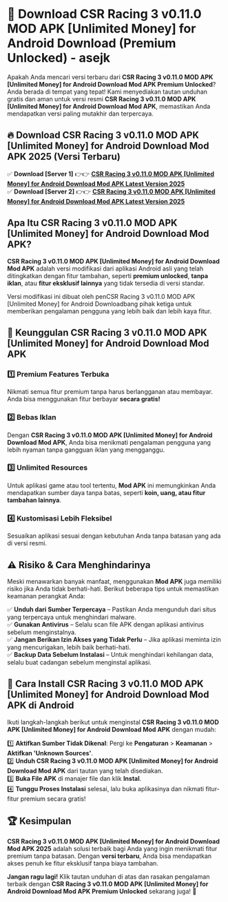# 🎯 Download CSR Racing 3 v0.11.0 MOD APK [Unlimited Money] for Android Download (Premium Unlocked) -  asejk

Apakah Anda mencari versi terbaru dari **CSR Racing 3 v0.11.0 MOD APK [Unlimited Money] for Android Download Mod APK Premium Unlocked**? Anda berada di tempat yang tepat! Kami menyediakan tautan unduhan gratis dan aman untuk versi resmi **CSR Racing 3 v0.11.0 MOD APK [Unlimited Money] for Android Download Mod APK**, memastikan Anda mendapatkan versi paling mutakhir dan terpercaya.

## 🔥 Download CSR Racing 3 v0.11.0 MOD APK [Unlimited Money] for Android Download Mod APK 2025 (Versi Terbaru)

✅ **Download [Server 1]** 👉👉 [**CSR Racing 3 v0.11.0 MOD APK [Unlimited Money] for Android Download Mod APK Latest Version 2025**](https://momento.my/?title=CSR_Racing_3_v0.11.0_MOD_APK_[Unlimited_Money]_for_Android_Download)  
✅ **Download [Server 2]** 👉👉 [**CSR Racing 3 v0.11.0 MOD APK [Unlimited Money] for Android Download Mod APK Latest Version 2025**](https://momento.my/?title=CSR_Racing_3_v0.11.0_MOD_APK_[Unlimited_Money]_for_Android_Download)  

## Apa Itu CSR Racing 3 v0.11.0 MOD APK [Unlimited Money] for Android Download Mod APK?

**CSR Racing 3 v0.11.0 MOD APK [Unlimited Money] for Android Download Mod APK** adalah versi modifikasi dari aplikasi Android asli yang telah ditingkatkan dengan fitur tambahan, seperti **premium unlocked**, **tanpa iklan**, atau **fitur eksklusif lainnya** yang tidak tersedia di versi standar.

Versi modifikasi ini dibuat oleh penCSR Racing 3 v0.11.0 MOD APK [Unlimited Money] for Android Downloadbang pihak ketiga untuk memberikan pengalaman pengguna yang lebih baik dan lebih kaya fitur.

## 🎯 Keunggulan CSR Racing 3 v0.11.0 MOD APK [Unlimited Money] for Android Download Mod APK

### 1️⃣ Premium Features Terbuka
Nikmati semua fitur premium tanpa harus berlangganan atau membayar. Anda bisa menggunakan fitur berbayar **secara gratis!**

### 2️⃣ Bebas Iklan
Dengan **CSR Racing 3 v0.11.0 MOD APK [Unlimited Money] for Android Download Mod APK**, Anda bisa menikmati pengalaman pengguna yang lebih nyaman tanpa gangguan iklan yang mengganggu.

### 3️⃣ Unlimited Resources
Untuk aplikasi game atau tool tertentu, **Mod APK** ini memungkinkan Anda mendapatkan sumber daya tanpa batas, seperti **koin, uang, atau fitur tambahan lainnya**.

### 4️⃣ Kustomisasi Lebih Fleksibel
Sesuaikan aplikasi sesuai dengan kebutuhan Anda tanpa batasan yang ada di versi resmi.

## ⚠️ Risiko & Cara Menghindarinya

Meski menawarkan banyak manfaat, menggunakan **Mod APK** juga memiliki risiko jika Anda tidak berhati-hati. Berikut beberapa tips untuk memastikan keamanan perangkat Anda:

✅ **Unduh dari Sumber Terpercaya** – Pastikan Anda mengunduh dari situs yang terpercaya untuk menghindari malware.  
✅ **Gunakan Antivirus** – Selalu scan file APK dengan aplikasi antivirus sebelum menginstalnya.  
✅ **Jangan Berikan Izin Akses yang Tidak Perlu** – Jika aplikasi meminta izin yang mencurigakan, lebih baik berhati-hati.  
✅ **Backup Data Sebelum Instalasi** – Untuk menghindari kehilangan data, selalu buat cadangan sebelum menginstal aplikasi.

## 📌 Cara Install CSR Racing 3 v0.11.0 MOD APK [Unlimited Money] for Android Download Mod APK di Android

Ikuti langkah-langkah berikut untuk menginstal **CSR Racing 3 v0.11.0 MOD APK [Unlimited Money] for Android Download Mod APK** dengan mudah:

1️⃣ **Aktifkan Sumber Tidak Dikenal**: Pergi ke **Pengaturan** > **Keamanan** > **Aktifkan 'Unknown Sources'**.  
2️⃣ **Unduh CSR Racing 3 v0.11.0 MOD APK [Unlimited Money] for Android Download Mod APK** dari tautan yang telah disediakan.  
3️⃣ **Buka File APK** di manajer file dan klik **Instal**.  
4️⃣ **Tunggu Proses Instalasi** selesai, lalu buka aplikasinya dan nikmati fitur-fitur premium secara gratis!

## 🏆 Kesimpulan

**CSR Racing 3 v0.11.0 MOD APK [Unlimited Money] for Android Download Mod APK 2025** adalah solusi terbaik bagi Anda yang ingin menikmati fitur premium tanpa batasan. Dengan **versi terbaru**, Anda bisa mendapatkan akses penuh ke fitur eksklusif tanpa biaya tambahan.

**Jangan ragu lagi!** Klik tautan unduhan di atas dan rasakan pengalaman terbaik dengan **CSR Racing 3 v0.11.0 MOD APK [Unlimited Money] for Android Download Mod APK Premium Unlocked** sekarang juga! 🚀
